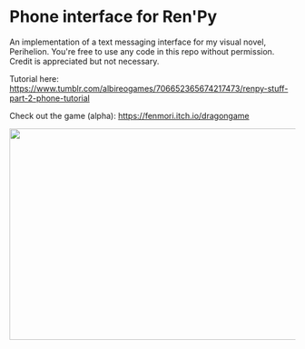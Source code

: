 # Phone interface for Ren'Py

An implementation of a text messaging interface for my visual novel, Perihelion. You're free to use any code in this repo without permission. Credit is appreciated but not necessary.

Tutorial here: https://www.tumblr.com/albireogames/706652365674217473/renpy-stuff-part-2-phone-tutorial

Check out the game (alpha): https://fenmori.itch.io/dragongame

<img src="https://i.gyazo.com/ebaa8e7ce4bda96e140bd0346fb0fd12.gif" width="666" height="372" />
